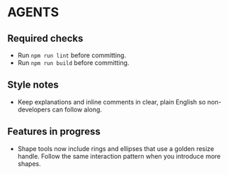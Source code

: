 # AGENTS

## Required checks
- Run `npm run lint` before committing.
- Run `npm run build` before committing.

## Style notes
- Keep explanations and inline comments in clear, plain English so non-developers can follow along.

## Features in progress
- Shape tools now include rings and ellipses that use a golden resize handle. Follow the same interaction pattern when you introduce more shapes.
